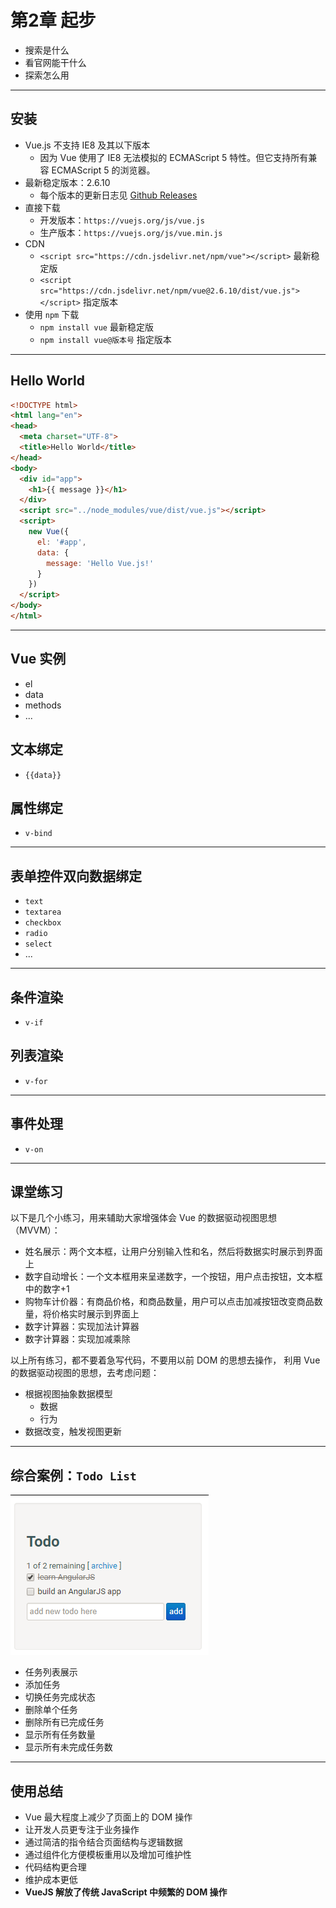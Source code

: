 # 第2章 起步

- 搜索是什么
- 看官网能干什么
- 探索怎么用

---

## 安装

- Vue.js 不支持 IE8 及其以下版本
  + 因为 Vue 使用了 IE8 无法模拟的 ECMAScript 5 特性。但它支持所有兼容 ECMAScript 5 的浏览器。
- 最新稳定版本：2.6.10
  + 每个版本的更新日志见 [Github Releases](https://github.com/vuejs/vue/releases)
- 直接下载
  + 开发版本：`https://vuejs.org/js/vue.js`
  + 生产版本：`https://vuejs.org/js/vue.min.js`
- CDN
  - `<script src="https://cdn.jsdelivr.net/npm/vue"></script>` 最新稳定版
  - `<script src="https://cdn.jsdelivr.net/npm/vue@2.6.10/dist/vue.js"></script>` 指定版本
- 使用 `npm` 下载
  + `npm install vue` 最新稳定版
  + `npm install vue@版本号` 指定版本

---

## Hello World

```html
<!DOCTYPE html>
<html lang="en">
<head>
  <meta charset="UTF-8">
  <title>Hello World</title>
</head>
<body>
  <div id="app">
    <h1>{{ message }}</h1>
  </div>
  <script src="../node_modules/vue/dist/vue.js"></script>
  <script>
    new Vue({
      el: '#app',
      data: {
        message: 'Hello Vue.js!'
      }
    })
  </script>
</body>
</html>
```

---

## Vue 实例

- el
- data
- methods
- ...

## 文本绑定

- `{{data}}`

## 属性绑定

- `v-bind`

---

## 表单控件双向数据绑定

- `text`
- `textarea`
- `checkbox`
- `radio`
- `select`
- ...

---

## 条件渲染

- `v-if`

## 列表渲染

- `v-for`

---

## 事件处理

- `v-on`

---

## 课堂练习

以下是几个小练习，用来辅助大家增强体会 Vue 的数据驱动视图思想（MVVM）：

- 姓名展示：两个文本框，让用户分别输入性和名，然后将数据实时展示到界面上
- 数字自动增长：一个文本框用来呈递数字，一个按钮，用户点击按钮，文本框中的数字+1
- 购物车计价器：有商品价格，和商品数量，用户可以点击加减按钮改变商品数量，将价格实时展示到界面上
- 数字计算器：实现加法计算器
- 数字计算器：实现加减乘除

以上所有练习，都不要着急写代码，不要用以前 DOM 的思想去操作，
利用 Vue 的数据驱动视图的思想，去考虑问题：

- 根据视图抽象数据模型
  + 数据
  + 行为
- 数据改变，触发视图更新

---

## 综合案例：`Todo List`

![](./assets/getting-started0.png)

- 任务列表展示
- 添加任务
- 切换任务完成状态
- 删除单个任务
- 删除所有已完成任务
- 显示所有任务数量
- 显示所有未完成任务数

---

## 使用总结

- Vue 最大程度上减少了页面上的 DOM 操作
- 让开发人员更专注于业务操作
- 通过简洁的指令结合页面结构与逻辑数据
- 通过组件化方便模板重用以及增加可维护性
- 代码结构更合理
- 维护成本更低
- **VueJS 解放了传统 JavaScript 中频繁的 DOM 操作**
